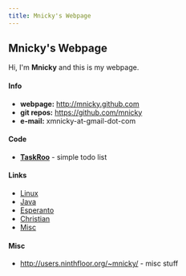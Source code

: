 ```yaml
---
title: Mnicky's Webpage
---
```


## Mnicky's Webpage ##

Hi, I'm **Mnicky** and this is my webpage.

#### Info ####

* **webpage:** <http://mnicky.github.com>
* **git repos:** <https://github.com/mnicky>
* **e-mail:** xmnicky-at-gmail-dot-com

#### Code ####

* **[TaskRoo](https://github.com/mnicky/taskroo)** - simple todo list

#### Links ####

* [Linux](/links/linux.html)
* [Java](/links/java.html)
* [Esperanto](/links/esperanto.html)
* [Christian](/links/christian.html)
* [Misc](/links/misc.html)

#### Misc ####

* <http://users.ninthfloor.org/~mnicky/> - misc stuff
